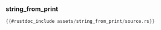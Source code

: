 ### string_from_print

```rust
{{#rustdoc_include assets/string_from_print/source.rs}}
```
<div class="flex-container vis_block" style="position:relative; margin-left:-75px; margin-right:-75px; display: none;">
  <object type="image/svg+xml" class="string_from_print code_panel" data="assets/string_from_print/vis_code.svg"></object>
  <object type="image/svg+xml" class="string_from_print tl_panel" data="assets/string_from_print/vis_timeline.svg" style="width: auto;" onmouseenter="helpers('string_from_print')"></object>
</div>